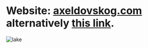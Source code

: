 # Website: <a href="http://axeldovskog.com/" target="_blank">axeldovskog.com</a> alternatively <a href="http://axeldovskog.com.s3-website.eu-north-1.amazonaws.com" target="_blank">this link</a>.

![lake](https://github.com/03axdov/03axdov/assets/62298758/5700186a-48ef-473b-8a52-5fabe30e8a86)
